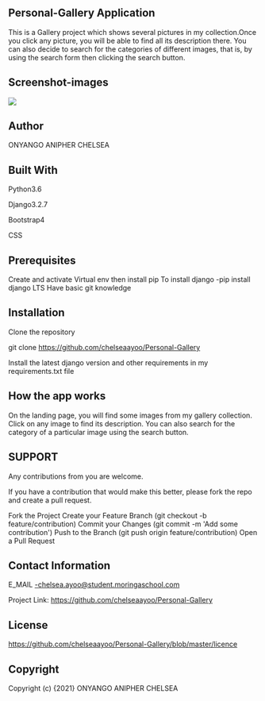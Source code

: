 ## Personal-Gallery Application
This is a Gallery project which shows several pictures in my collection.Once you click any picture, you will be able to find all its description there. You can also decide to search for the categories of different images, that is, by using the search form then clicking the search button.

## Screenshot-images
<img src="/home/anipherchelsea/Documents/Personal-Gallery/media/projectscreenshot.png">

## Author
ONYANGO ANIPHER CHELSEA
## Built With
Python3.6

Django3.2.7

Bootstrap4

CSS

## Prerequisites
Create and activate Virtual env then install pip
To install django -pip install django LTS
Have basic git knowledge
## Installation
Clone the repository

git clone https://github.com/chelseaayoo/Personal-Gallery

Install the latest django version and other requirements in my requirements.txt file

## How the app works
On the landing page, you will find some images from my gallery collection. Click on any image to find its description. You can also search for the category of a particular image using the search button.

## SUPPORT
Any contributions from you are welcome.

If you have a contribution that would make this better, please fork the repo and create a pull request.

Fork the Project
Create your Feature Branch (git checkout -b feature/contribution)
Commit your Changes (git commit -m 'Add some contribution')
Push to the Branch (git push origin feature/contribution)
Open a Pull Request
## Contact Information
E_MAIL -chelsea.ayoo@student.moringaschool.com

Project Link: https://github.com/chelseaayoo/Personal-Gallery

## License
https://github.com/chelseaayoo/Personal-Gallery/blob/master/licence


## Copyright
Copyright (c) {2021} ONYANGO ANIPHER CHELSEA
